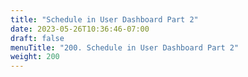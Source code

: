```yaml
---
title: "Schedule in User Dashboard Part 2"
date: 2023-05-26T10:36:46-07:00
draft: false
menuTitle: "200. Schedule in User Dashboard Part 2"
weight: 200
---
```


